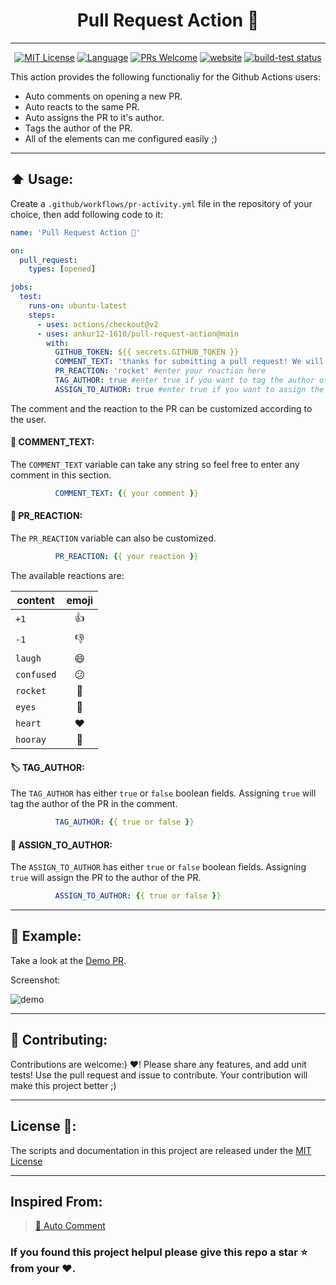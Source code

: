 <h1 align="center">Pull Request Action 🚀</h1>

---

<p align="center">
  <a href="/wow-actions/auto-comment/blob/master/LICENSE"><img alt="MIT License" src="https://img.shields.io/github/license/ankur12-1610/pull-request-action?style=flat-square"></a>
  <a href="https://www.typescriptlang.org" rel="nofollow"><img alt="Language" src="https://img.shields.io/badge/language-TypeScript-blue.svg?style=flat-square"></a>
  <a href="https://github.com/ankur12-1610/pull-request-action/pulls"><img alt="PRs Welcome" src="https://img.shields.io/badge/PRs-Welcome-brightgreen.svg?style=flat-square" ></a>
  <a href="https://github.com/marketplace/actions/pr-activity-action" rel="nofollow"><img alt="website" src="https://img.shields.io/static/v1?label=&labelColor=505050&message=Marketplace&color=0076D6&style=flat-square&logo=google-chrome&logoColor=0076D6" ></a>  <a href="https://github.com/ankur12-1610/pull-request-action/actions?query=workflow%3Abuild-test"><img alt="build-test status" src="https://github.com/actions/setup-node/workflows/build-test/badge.svg"></a>
</p>

This action provides the following functionaliy for the Github Actions users:

- Auto comments on opening a new PR.
- Auto reacts to the same PR.
- Auto assigns the PR to it's author.
- Tags the author of the PR.
- All of the elements can me configured easily ;)

---

## :arrow_up: Usage:
Create a `.github/workflows/pr-activity.yml` file in the repository of your choice, then add following code to it:
```yaml
name: 'Pull Request Action 🚀'

on: 
  pull_request:
    types: [opened]

jobs:
  test:
    runs-on: ubuntu-latest
    steps:
      - uses: actions/checkout@v2
      - uses: ankur12-1610/pull-request-action@main
        with:
          GITHUB_TOKEN: ${{ secrets.GITHUB_TOKEN }}
          COMMENT_TEXT: 'thanks for submitting a pull request! We will try to review it as soon as we can :)'  #enter your custom comment in the content variable
          PR_REACTION: 'rocket' #enter your reaction here
          TAG_AUTHOR: true #enter true if you want to tag the author of the pull request
          ASSIGN_TO_AUTHOR: true #enter true if you want to assign the pull request to the author of the pull request
```
The comment and the reaction to the PR can be customized according to the user.

####  💬 COMMENT_TEXT:
The `COMMENT_TEXT` variable can take any string so feel free to enter any comment in this section.
```yaml
          COMMENT_TEXT: {{ your comment }}
```

#### 🚀 PR_REACTION:
The `PR_REACTION` variable can also be customized.
```yaml
          PR_REACTION: {{ your reaction }}
```
The available reactions are:

| content    | emoji |
| ---------- | :-----: |
| `+1`       | 👍    |
| `-1`       | 👎    |
| `laugh`    | 😄    |
| `confused` | 😕    |
| `rocket`   | 🚀    |
| `eyes`     | 👀    |
| `heart`    | ❤️    |
| `hooray`   | 🎉    |

#### 🏷️ TAG_AUTHOR:
The `TAG_AUTHOR` has either `true` or `false` boolean fields. Assigning `true` will tag the author of the PR in the comment.
```yaml
          TAG_AUTHOR: {{ true or false }}
```

#### 🏁 ASSIGN_TO_AUTHOR:
The `ASSIGN_TO_AUTHOR` has either `true` or `false` boolean fields. Assigning `true` will assign the PR to the author of the PR.
```yaml
          ASSIGN_TO_AUTHOR: {{ true or false }}
```

---

## 🍠 Example:
Take a look at the [Demo PR](https://github.com/ankur12-1610/pull-request-action/pull/10).
<p>Screenshot:</p>

![demo](https://user-images.githubusercontent.com/76884959/147635312-88be8a7d-9c9d-4129-8dd3-858397b7faaa.png)

---

## 🤝 Contributing:
Contributions are welcome:) :hearts:! Please share any features, and add unit tests! Use the pull request and issue to contribute. Your contribution will make this project better ;)

---

##  License 🔖:

The scripts and documentation in this project are released under the [MIT License](LICENSE)

---

## Inspired From:

> [:speech_balloon: Auto Comment](https://github.com/wow-actions/auto-comment)

### If you found this project helpul please give this repo a **star** ⭐ from your ♥.
